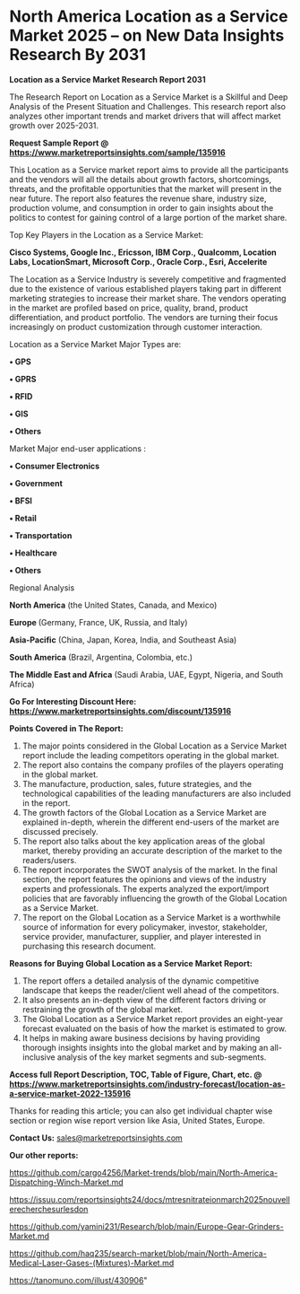 # North America Location as a Service Market 2025 – on New Data Insights Research By 2031

<strong>Location as a Service Market Research Report 2031</strong>

The Research Report on Location as a Service Market is a Skillful and Deep Analysis of the Present Situation and Challenges. This research report also analyzes other important trends and market drivers that will affect market growth over 2025-2031.

<strong>Request Sample Report @ <a href=https://www.marketreportsinsights.com/sample/135916>https://www.marketreportsinsights.com/sample/135916</a></strong>

This Location as a Service market report aims to provide all the participants and the vendors will all the details about growth factors, shortcomings, threats, and the profitable opportunities that the market will present in the near future. The report also features the revenue share, industry size, production volume, and consumption in order to gain insights about the politics to contest for gaining control of a large portion of the market share.

Top Key Players in the Location as a Service Market:

<strong>Cisco Systems, Google Inc., Ericsson, IBM Corp., Qualcomm, Location Labs, LocationSmart, Microsoft Corp., Oracle Corp., Esri, Accelerite</strong>

The Location as a Service Industry is severely competitive and fragmented due to the existence of various established players taking part in different marketing strategies to increase their market share. The vendors operating in the market are profiled based on price, quality, brand, product differentiation, and product portfolio. The vendors are turning their focus increasingly on product customization through customer interaction.

Location as a Service Market Major Types are:

<strong>• GPS

• GPRS

• RFID

• GIS

• Others</strong>

Market Major end-user applications :

<strong>• Consumer Electronics

• Government

• BFSI

• Retail

• Transportation

• Healthcare

• Others</strong>

Regional Analysis

</u><strong><b>North America</b></strong> (the United States, Canada, and Mexico)

<strong><b>Europe </b></strong>(Germany, France, UK, Russia, and Italy)

<strong><b>Asia-Pacific</b></strong> (China, Japan, Korea, India, and Southeast Asia)

<strong><b>South America</b></strong> (Brazil, Argentina, Colombia, etc.)

<strong><b>The Middle East and Africa</b></strong> (Saudi Arabia, UAE, Egypt, Nigeria, and South Africa)

<strong>Go For Interesting Discount Here: <a href=https://www.marketreportsinsights.com/discount/135916>https://www.marketreportsinsights.com/discount/135916</a></strong>

<strong>Points Covered in The Report:</strong>
<ol>
  <li>The major points considered in the Global Location as a Service Market report include the leading competitors operating in the global market.</li>
  <li>The report also contains the company profiles of the players operating in the global market.</li>
  <li>The manufacture, production, sales, future strategies, and the technological capabilities of the leading manufacturers are also included in the report.</li>
  <li>The growth factors of the Global Location as a Service Market are explained in-depth, wherein the different end-users of the market are discussed precisely.</li>
  <li>The report also talks about the key application areas of the global market, thereby providing an accurate description of the market to the readers/users.</li>
  <li>The report incorporates the SWOT analysis of the market. In the final section, the report features the opinions and views of the industry experts and professionals. The experts analyzed the export/import policies that are favorably influencing the growth of the Global Location as a Service Market.</li>
  <li>The report on the Global Location as a Service Market is a worthwhile source of information for every policymaker, investor, stakeholder, service provider, manufacturer, supplier, and player interested in purchasing this research document.</li>
</ol>
<strong>Reasons for Buying Global Location as a Service Market Report:</strong>

<ol>
  <li>The report offers a detailed analysis of the dynamic competitive landscape that keeps the reader/client well ahead of the competitors.</li>
  <li>It also presents an in-depth view of the different factors driving or restraining the growth of the global market.</li>
  <li>The Global Location as a Service Market report provides an eight-year forecast evaluated on the basis of how the market is estimated to grow.</li>
  <li>It helps in making aware business decisions by having providing thorough insights insights into the global market and by making an all-inclusive analysis of the key market segments and sub-segments.</li>
</ol>
<strong>Access full Report Description, TOC, Table of Figure, Chart, etc. @ <a href=https://www.marketreportsinsights.com/industry-forecast/location-as-a-service-market-2022-135916>https://www.marketreportsinsights.com/industry-forecast/location-as-a-service-market-2022-135916</a></strong>


Thanks for reading this article; you can also get individual chapter wise section or region wise report version like Asia, United States, Europe.

<strong>Contact Us:</strong>
sales@marketreportsinsights.com

<strong>Our other reports:</strong>

<a href=https://github.com/cargo4256/Market-trends/blob/main/North-America-Dispatching-Winch-Market.md>https://github.com/cargo4256/Market-trends/blob/main/North-America-Dispatching-Winch-Market.md</a>

<a href=https://issuu.com/reportsinsights24/docs/mtresnitrateionmarch2025nouvellerecherchesurlesdon>https://issuu.com/reportsinsights24/docs/mtresnitrateionmarch2025nouvellerecherchesurlesdon</a>

<a href=https://github.com/yamini231/Research/blob/main/Europe-Gear-Grinders-Market.md>https://github.com/yamini231/Research/blob/main/Europe-Gear-Grinders-Market.md</a>

<a href=https://github.com/haq235/search-market/blob/main/North-America-Medical-Laser-Gases-(Mixtures)-Market.md>https://github.com/haq235/search-market/blob/main/North-America-Medical-Laser-Gases-(Mixtures)-Market.md</a>

<a href=https://tanomuno.com/illust/430906>https://tanomuno.com/illust/430906</a>"
